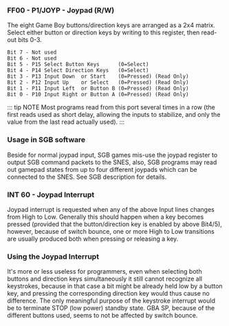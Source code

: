 ### FF00 - P1/JOYP - Joypad (R/W)

The eight Game Boy buttons/direction keys are arranged as a 2x4
matrix. Select either button or direction keys by writing to this
register, then read-out bits 0-3.

```
Bit 7 - Not used
Bit 6 - Not used
Bit 5 - P15 Select Button Keys      (0=Select)
Bit 4 - P14 Select Direction Keys   (0=Select)
Bit 3 - P13 Input Down  or Start    (0=Pressed) (Read Only)
Bit 2 - P12 Input Up    or Select   (0=Pressed) (Read Only)
Bit 1 - P11 Input Left  or Button B (0=Pressed) (Read Only)
Bit 0 - P10 Input Right or Button A (0=Pressed) (Read Only)
```

::: tip NOTE
Most programs read from this port several times in a row
(the first reads used as short delay, allowing the inputs to stabilize,
and only the value from the last read actually used).
:::

### Usage in SGB software

Beside for normal joypad input, SGB games mis-use the joypad register to
output SGB command packets to the SNES, also, SGB programs may read out
gamepad states from up to four different joypads which can be connected
to the SNES. See SGB description for details.

### INT 60 - Joypad Interrupt

Joypad interrupt is requested when any of the above Input lines changes
from High to Low. Generally this should happen when a key becomes
pressed (provided that the button/direction key is enabled by above
Bit4/5), however, because of switch bounce, one or more High to Low
transitions are usually produced both when pressing or releasing a key.

### Using the Joypad Interrupt

It's more or less useless for programmers, even when selecting both
buttons and direction keys simultaneously it still cannot recognize all
keystrokes, because in that case a bit might be already held low by a
button key, and pressing the corresponding direction key would thus
cause no difference. The only meaningful purpose of the keystroke
interrupt would be to terminate STOP (low power) standby state. GBA SP,
because of the different buttons used, seems to not be affected by
switch bounce.


